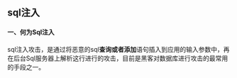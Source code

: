 ## sql注入

#### 一、何为Sql注入

sql注入攻击，是通过将恶意的sql**查询或者添加**语句插入到应用的输入参数中，再在后台Sql服务器上解析这行进行的攻击，目前是黑客对数据库进行攻击的最常用的手段之一。

